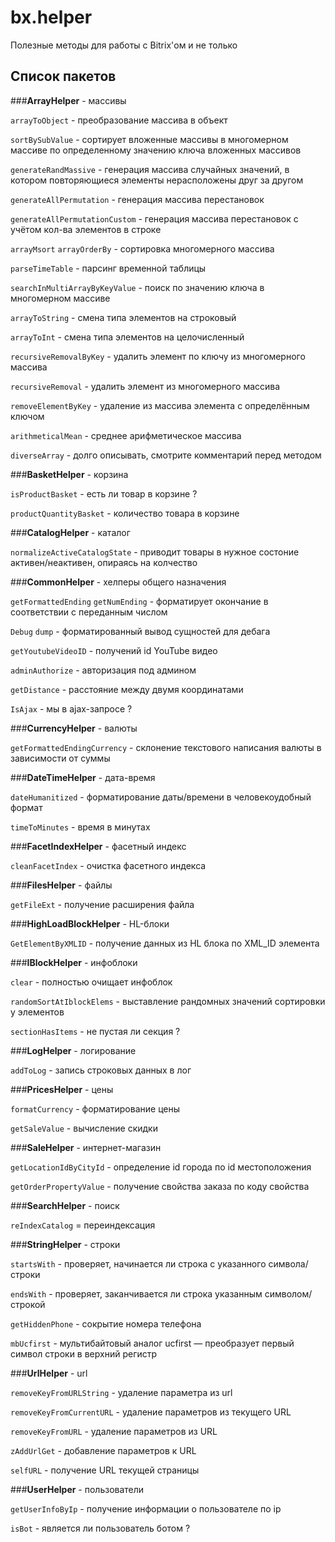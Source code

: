 # bx.helper
Полезные методы для работы с Bitrix'ом и не только

## Список пакетов

###**ArrayHelper** - массивы

`arrayToObject` - преобразование массива в объект

`sortBySubValue` - сортирует вложенные массивы в многомерном массиве по определенному значению ключа вложенных массивов

`generateRandMassive` - генерация массива случайных значений, в котором повторяющиеся элементы нерасположены друг за другом

`generateAllPermutation` - генерация массива перестановок

`generateAllPermutationCustom` - генерация массива перестановок с учётом кол-ва элементов в строке

`arrayMsort`
`arrayOrderBy` - сортировка многомерного массива

`parseTimeTable` - парсинг временной таблицы

`searchInMultiArrayByKeyValue` - поиск по значению ключа в многомерном массиве

`arrayToString` - смена типа элементов на строковый

`arrayToInt` - смена типа элементов на целочисленный

`recursiveRemovalByKey` - удалить элемент по ключу из многомерного массива

`recursiveRemoval` - удалить элемент из многомерного массива

`removeElementByKey` - удаление из массива элемента с определённым ключом

`arithmeticalMean` - среднее арифметическое массива

`diverseArray` - долго описывать, смотрите комментарий перед методом



###**BasketHelper** - корзина

`isProductBasket` - есть ли товар в корзине ?

`productQuantityBasket` - количество товара в корзине



###**CatalogHelper** - каталог

`normalizeActiveCatalogState` - приводит товары в нужное состоние активен/неактивен, опираясь на колчество



###**CommonHelper** - хелперы общего назначения

`getFormattedEnding` 
`getNumEnding` - форматирует окончание в соответствии с переданным числом

`Debug`
`dump` - форматированный вывод сущностей для дебага

`getYoutubeVideoID` - получений id YouTube видео

`adminAuthorize` - авторизация под админом

`getDistance` - расстояние между двумя координатами

`IsAjax` - мы в ajax-запросе ?



###**CurrencyHelper** - валюты

`getFormattedEndingCurrency` - склонение текстового написания валюты в зависимости от суммы 



###**DateTimeHelper** - дата-время

`dateHumanitized` - форматирование даты/времени в человекоудобный формат

`timeToMinutes` - время в минутах



###**FacetIndexHelper** - фасетный индекс

`cleanFacetIndex` - очистка фасетного индекса



###**FilesHelper** - файлы

`getFileExt` - получение расширения файла



###**HighLoadBlockHelper** - HL-блоки

`GetElementByXMLID` - получение данных из HL блока по XML_ID элемента



###**IBlockHelper** - инфоблоки

`clear` - полностью очищает инфоблок

`randomSortAtIblockElems` - выставление рандомных значений сортировки у элементов

`sectionHasItems` - не пустая ли секция ? 



###**LogHelper** - логирование

`addToLog` - запись строковых данных в лог



###**PricesHelper** - цены

`formatCurrency` - форматирование цены

`getSaleValue` - вычисление скидки



###**SaleHelper** - интернет-магазин

`getLocationIdByCityId` - определение id города по id местоположения

`getOrderPropertyValue` - получение свойства заказа по коду свойства



###**SearchHelper** - поиск

`reIndexCatalog` = переиндексация



###**StringHelper** - строки

`startsWith` - проверяет, начинается ли строка с указанного символа/строки

`endsWith` - проверяет, заканчивается ли строка указанным символом/строкой

`getHiddenPhone` - сокрытие номера телефона

`mbUcfirst` - мультибайтовый аналог ucfirst — преобразует первый символ строки в верхний регистр



###**UrlHelper** - url

`removeKeyFromURLString` - удаление параметра из url

`removeKeyFromCurrentURL` - удаление параметров из текущего URL

`removeKeyFromURL` - удаление параметров из URL

`zAddUrlGet` - добавление параметров к URL

`selfURL` - получение URL текущей страницы



###**UserHelper** - пользователи

`getUserInfoByIp` - получение информации о пользователе по ip

`isBot` - является ли пользователь ботом ?

